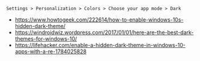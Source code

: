 `Settings > Personalization > Colors > Choose your app mode > Dark`

- https://www.howtogeek.com/222614/how-to-enable-windows-10s-hidden-dark-theme/
- https://windroidwiz.wordpress.com/2017/01/01/here-are-the-best-dark-themes-for-windows-10/
- https://lifehacker.com/enable-a-hidden-dark-theme-in-windows-10-apps-with-a-re-1784025828
